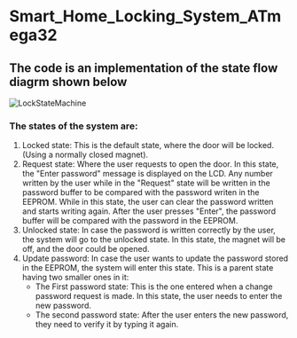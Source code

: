 # Smart_Home_Locking_System_ATmega32

## The code is an implementation of the state flow diagrm shown below
![LockStateMachine](https://user-images.githubusercontent.com/90519613/200644234-de68f074-c6e2-4eb6-a1b8-e9d5e4e35f27.PNG)

### The states of the system are:

1. Locked state: This is the default state, where the door will be locked. (Using a normally closed magnet).
2. Request state: Where the user requests to open the door. In this state, the "Enter password" message is displayed on the LCD. Any number written by the user while in the "Request" state will be written in the password buffer to be compared with the password writen in the EEPROM. While in this state, the user can clear the password written and starts writing again. After the user presses "Enter", the password buffer will be compared with the password in the EEPROM.
3. Unlocked state: In case the password is written correctly by the user, the system will go to the unlocked state. In this state, the magnet will be off, and the door could be opened.
4. Update password: In case the user wants to update the password stored in the EEPROM, the system will enter this state. This is a parent state having two smaller ones in it:
      * The First password state: This is the one entered when a change password request is made. In this state, the user needs to enter the new password.
      * The second password state: After the user enters the new password, they need to verify it by typing it again.
